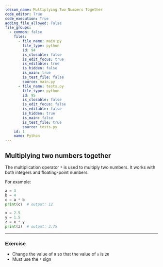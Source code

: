```yaml
---
lesson_name: Multiplying Two Numbers Together
code_editor: True
code_execution: True
adding_file_allowed: False
file_groups:
  - common: false
    files:
      - file_name: main.py
        file_type: python
        id: 94
        is_closable: false
        is_edit_focus: true
        is_editable: true
        is_hidden: false
        is_main: true
        is_test_file: false
        source: main.py
      - file_name: tests.py
        file_type: python
        id: 95
        is_closable: false
        is_edit_focus: false
        is_editable: false
        is_hidden: true
        is_main: false
        is_test_file: true
        source: tests.py
    id: 1
    name: Python
---
```


## Multiplying two numbers together

The multiplication operator `*` is used to multiply two numbers. It works with both integers and floating-point numbers.

For example:

```python
a = 3
b = 4
c = a * b
print(c)  # output: 12

x = 2.5
y = 1.5
z = x * y
print(z)  # output: 3.75
```

---

### Exercise

<ul>
<li id="test-1">Change the value of <code>0</code> so that the value of <code>x</code> is <code>20</code></li>
<li id="test-2">Must use the <code>*</code> sign</li>
</ul>
